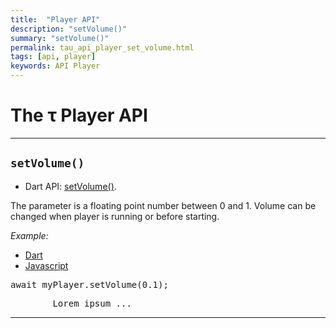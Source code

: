 ```yaml
---
title:  "Player API"
description: "setVolume()"
summary: "setVolume()"
permalink: tau_api_player_set_volume.html
tags: [api, player]
keywords: API Player
---
```

# The &tau; Player API
----------------------------------------------------------------------------------------------------------------------------------

## `setVolume()`

- Dart API: [setVolume()](pages/flutter-sound/api/player/FlutterSoundPlayer/setVolume.html).

The parameter is a floating point number between 0 and 1.
Volume can be changed when player is running or before starting.

*Example:*
<ul id="profileTabs" class="nav nav-tabs">
    <li class="active"><a href="#dart" data-toggle="tab">Dart</a></li>
    <li><a href="#javascript" data-toggle="tab">Javascript</a></li>
</ul>
<div class="tab-content">

<div role="tabpanel" class="tab-pane active" id="dart">

<pre>
await myPlayer.setVolume(0.1);
</pre>

</div>

<div role="tabpanel" class="tab-pane" id="javascript">
<pre>
        Lorem ipsum ...
</pre>
</div>

</div>

---------------------------------------------------------------------------------------------------------------------------------
